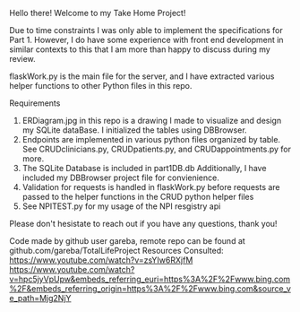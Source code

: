 Hello there! Welcome to my Take Home Project!

Due to time constraints I was only able to implement the specifications for Part 1. However, I do have some experience with front end development in similar contexts to this that I am more than happy to discuss during my review. 

flaskWork.py is the main file for the server, and I have extracted various helper functions to other Python files in this repo.

Requirements
1. ERDiagram.jpg in this repo is a drawing I made to visualize and design my SQLite dataBase. I initialized the tables using DBBrowser.
2. Endpoints are implemented in various python files organized by table. See CRUDclinicians.py, CRUDpatients.py, and CRUDappointments.py for more. 
3. The SQLite Database is included in part1DB.db Additionally, I have included my DBBrowser project file for convienience.
4. Validation for requests is handled in flaskWork.py before requests are passed to the helper functions in the CRUD python helper files
5. See NPITEST.py for my usage of the NPI resgistry api

Please don't hesistate to reach out if you have any questions, thank you!

Code made by github user gareba, remote repo can be found at github.com/gareba/TotalLifeProject
Resources Consulted:
    https://www.youtube.com/watch?v=zsYIw6RXjfM
    https://www.youtube.com/watch?v=hpc5jyVpUpw&embeds_referring_euri=https%3A%2F%2Fwww.bing.com%2F&embeds_referring_origin=https%3A%2F%2Fwww.bing.com&source_ve_path=Mjg2NjY
    
